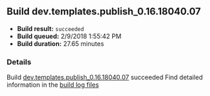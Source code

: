 ## Build dev.templates.publish_0.16.18040.07
- **Build result:** `succeeded`
- **Build queued:** 2/9/2018 1:55:42 PM
- **Build duration:** 27.65 minutes
### Details
Build [dev.templates.publish_0.16.18040.07](https://winappstudio.visualstudio.com/web/build.aspx?pcguid=a4ef43be-68ce-4195-a619-079b4d9834c2&builduri=vstfs%3a%2f%2f%2fBuild%2fBuild%2f24943) succeeded
Find detailed information in the [build log files](https://uwpctdiags.blob.core.windows.net/buildlogs/dev.templates.publish_0.16.18040.07_logs.zip)
